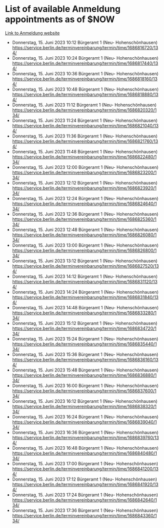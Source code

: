 # List of available Anmeldung appointments as of $NOW
[Link to Anmeldung website](https://service.berlin.de/terminvereinbarung/termin/tag.php?termin=1&anliegen[]=120686&dienstleisterlist=122210,122217,327316,122219,327312,122227,327314,122231,327346,122243,327348,122254,122252,329742,122260,329745,122262,329748,122271,327278,122273,327274,122277,327276,330436,122280,327294,122282,327290,122284,327292,122291,327270,122285,327266,122286,327264,122296,327268,150230,329760,122297,327286,122294,327284,122312,329763,122314,329775,122304,327330,122311,327334,122309,327332,317869,122281,327352,122279,329772,122283,122276,327324,122274,327326,122267,329766,122246,327318,122251,327320,122257,327322,122208,327298,122226,327300&herkunft=http%3A%2F%2Fservice.berlin.de%2Fdienstleistung%2F120686%2F)
- Donnerstag, 15. Juni 2023 10:12 Bürgeramt 1 (Neu- Hohenschönhausen) https://service.berlin.de/terminvereinbarung/termin/time/1686816720/134/
- Donnerstag, 15. Juni 2023 10:24 Bürgeramt 1 (Neu- Hohenschönhausen) https://service.berlin.de/terminvereinbarung/termin/time/1686817440/134/
- Donnerstag, 15. Juni 2023 10:36 Bürgeramt 1 (Neu- Hohenschönhausen) https://service.berlin.de/terminvereinbarung/termin/time/1686818160/134/
- Donnerstag, 15. Juni 2023 10:48 Bürgeramt 1 (Neu- Hohenschönhausen) https://service.berlin.de/terminvereinbarung/termin/time/1686818880/134/
- Donnerstag, 15. Juni 2023 11:12 Bürgeramt 1 (Neu- Hohenschönhausen) https://service.berlin.de/terminvereinbarung/termin/time/1686820320/134/
- Donnerstag, 15. Juni 2023 11:24 Bürgeramt 1 (Neu- Hohenschönhausen) https://service.berlin.de/terminvereinbarung/termin/time/1686821040/134/
- Donnerstag, 15. Juni 2023 11:36 Bürgeramt 1 (Neu- Hohenschönhausen) https://service.berlin.de/terminvereinbarung/termin/time/1686821760/134/
- Donnerstag, 15. Juni 2023 11:48 Bürgeramt 1 (Neu- Hohenschönhausen) https://service.berlin.de/terminvereinbarung/termin/time/1686822480/134/
- Donnerstag, 15. Juni 2023 12:00 Bürgeramt 1 (Neu- Hohenschönhausen) https://service.berlin.de/terminvereinbarung/termin/time/1686823200/134/
- Donnerstag, 15. Juni 2023 12:12 Bürgeramt 1 (Neu- Hohenschönhausen) https://service.berlin.de/terminvereinbarung/termin/time/1686823920/134/
- Donnerstag, 15. Juni 2023 12:24 Bürgeramt 1 (Neu- Hohenschönhausen) https://service.berlin.de/terminvereinbarung/termin/time/1686824640/134/
- Donnerstag, 15. Juni 2023 12:36 Bürgeramt 1 (Neu- Hohenschönhausen) https://service.berlin.de/terminvereinbarung/termin/time/1686825360/134/
- Donnerstag, 15. Juni 2023 12:48 Bürgeramt 1 (Neu- Hohenschönhausen) https://service.berlin.de/terminvereinbarung/termin/time/1686826080/134/
- Donnerstag, 15. Juni 2023 13:00 Bürgeramt 1 (Neu- Hohenschönhausen) https://service.berlin.de/terminvereinbarung/termin/time/1686826800/134/
- Donnerstag, 15. Juni 2023 13:12 Bürgeramt 1 (Neu- Hohenschönhausen) https://service.berlin.de/terminvereinbarung/termin/time/1686827520/134/
- Donnerstag, 15. Juni 2023 14:12 Bürgeramt 1 (Neu- Hohenschönhausen) https://service.berlin.de/terminvereinbarung/termin/time/1686831120/134/
- Donnerstag, 15. Juni 2023 14:24 Bürgeramt 1 (Neu- Hohenschönhausen) https://service.berlin.de/terminvereinbarung/termin/time/1686831840/134/
- Donnerstag, 15. Juni 2023 14:48 Bürgeramt 1 (Neu- Hohenschönhausen) https://service.berlin.de/terminvereinbarung/termin/time/1686833280/134/
- Donnerstag, 15. Juni 2023 15:12 Bürgeramt 1 (Neu- Hohenschönhausen) https://service.berlin.de/terminvereinbarung/termin/time/1686834720/134/
- Donnerstag, 15. Juni 2023 15:24 Bürgeramt 1 (Neu- Hohenschönhausen) https://service.berlin.de/terminvereinbarung/termin/time/1686835440/134/
- Donnerstag, 15. Juni 2023 15:36 Bürgeramt 1 (Neu- Hohenschönhausen) https://service.berlin.de/terminvereinbarung/termin/time/1686836160/134/
- Donnerstag, 15. Juni 2023 15:48 Bürgeramt 1 (Neu- Hohenschönhausen) https://service.berlin.de/terminvereinbarung/termin/time/1686836880/134/
- Donnerstag, 15. Juni 2023 16:00 Bürgeramt 1 (Neu- Hohenschönhausen) https://service.berlin.de/terminvereinbarung/termin/time/1686837600/134/
- Donnerstag, 15. Juni 2023 16:12 Bürgeramt 1 (Neu- Hohenschönhausen) https://service.berlin.de/terminvereinbarung/termin/time/1686838320/134/
- Donnerstag, 15. Juni 2023 16:24 Bürgeramt 1 (Neu- Hohenschönhausen) https://service.berlin.de/terminvereinbarung/termin/time/1686839040/134/
- Donnerstag, 15. Juni 2023 16:36 Bürgeramt 1 (Neu- Hohenschönhausen) https://service.berlin.de/terminvereinbarung/termin/time/1686839760/134/
- Donnerstag, 15. Juni 2023 16:48 Bürgeramt 1 (Neu- Hohenschönhausen) https://service.berlin.de/terminvereinbarung/termin/time/1686840480/134/
- Donnerstag, 15. Juni 2023 17:00 Bürgeramt 1 (Neu- Hohenschönhausen) https://service.berlin.de/terminvereinbarung/termin/time/1686841200/134/
- Donnerstag, 15. Juni 2023 17:12 Bürgeramt 1 (Neu- Hohenschönhausen) https://service.berlin.de/terminvereinbarung/termin/time/1686841920/134/
- Donnerstag, 15. Juni 2023 17:24 Bürgeramt 1 (Neu- Hohenschönhausen) https://service.berlin.de/terminvereinbarung/termin/time/1686842640/134/
- Donnerstag, 15. Juni 2023 17:36 Bürgeramt 1 (Neu- Hohenschönhausen) https://service.berlin.de/terminvereinbarung/termin/time/1686843360/134/
